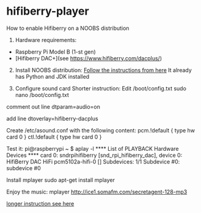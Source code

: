# hifiberry-player
How to enable Hifiberry on a NOOBS distribution

1) Hardware requirements: 
- Raspberry Pi Model B (1-st gen)
- [Hifiberry DAC+](see https://www.hifiberry.com/dacplus/)

2) Install NOOBS distribution:
[Follow the instructions from here](https://www.raspberrypi.org/help/noobs-setup/)
It already has Python and JDK installed

3) Configure sound card 
Shorter instruction:
Edit /boot/config.txt
sudo nano /boot/config.txt

comment out line 
dtparam=audio=on

add line
dtoverlay=hifiberry-dacplus

Create /etc/asound.conf with the following content:
pcm.!default  {
 type hw card 0
}
ctl.!default {
 type hw card 0
}

Test it:
pi@raspberrypi ~ $ aplay -l
**** List of PLAYBACK Hardware Devices ****
card 0: sndrpihifiberry [snd_rpi_hifiberry_dac], device 0: HifiBerry DAC HiFi pcm5102a-hifi-0 []
Subdevices: 1/1
Subdevice #0: subdevice #0

Install mplayer
sudo apt-get install mplayer

Enjoy the music:
mplayer http://ice1.somafm.com/secretagent-128-mp3


[longer instruction see here](https://www.hifiberry.com/guides/configuring-linux-3-18-x/)
